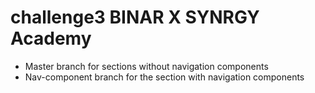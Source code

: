 # challenge3 BINAR X SYNRGY Academy

- Master branch for sections without navigation components
- Nav-component branch for the section with navigation components

